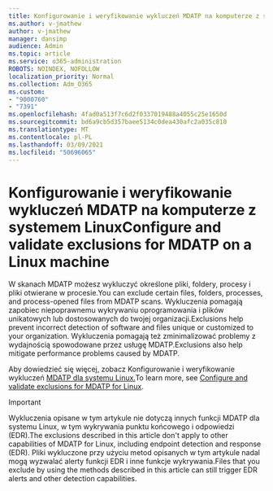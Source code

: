 ```yaml
---
title: Konfigurowanie i weryfikowanie wykluczeń MDATP na komputerze z systemem Linux
ms.author: v-jmathew
author: v-jmathew
manager: dansimp
audience: Admin
ms.topic: article
ms.service: o365-administration
ROBOTS: NOINDEX, NOFOLLOW
localization_priority: Normal
ms.collection: Adm_O365
ms.custom:
- "9000760"
- "7391"
ms.openlocfilehash: 4fad0a513f7c6d2f0337019488a4055c25e1650d
ms.sourcegitcommit: bd6a9cb5d357baee5134c0dea430afc2a035c810
ms.translationtype: MT
ms.contentlocale: pl-PL
ms.lasthandoff: 03/09/2021
ms.locfileid: "50696065"
---
```

# <a name="configure-and-validate-exclusions-for-mdatp-on-a-linux-machine"></a><span data-ttu-id="18794-102">Konfigurowanie i weryfikowanie wykluczeń MDATP na komputerze z systemem Linux</span><span class="sxs-lookup"><span data-stu-id="18794-102">Configure and validate exclusions for MDATP on a Linux machine</span></span>

<span data-ttu-id="18794-103">W skanach MDATP możesz wykluczyć określone pliki, foldery, procesy i pliki otwierane w procesie.</span><span class="sxs-lookup"><span data-stu-id="18794-103">You can exclude certain files, folders, processes, and process-opened files from MDATP scans.</span></span> <span data-ttu-id="18794-104">Wykluczenia pomagają zapobiec niepoprawnemu wykrywaniu oprogramowania i plików unikatowych lub dostosowanych do twojej organizacji.</span><span class="sxs-lookup"><span data-stu-id="18794-104">Exclusions help prevent incorrect detection of software and files unique or customized to your organization.</span></span> <span data-ttu-id="18794-105">Wykluczenia pomagają też zminimalizować problemy z wydajnością spowodowane przez usługę MDATP.</span><span class="sxs-lookup"><span data-stu-id="18794-105">Exclusions also help mitigate performance problems caused by MDATP.</span></span>

<span data-ttu-id="18794-106">Aby dowiedzieć się więcej, zobacz Konfigurowanie i weryfikowanie wykluczeń [MDATP dla systemu Linux.](https://go.microsoft.com/fwlink/?linkid=2144517)</span><span class="sxs-lookup"><span data-stu-id="18794-106">To learn more, see [Configure and validate exclusions for MDATP for Linux](https://go.microsoft.com/fwlink/?linkid=2144517).</span></span>

> [!IMPORTANT]
> <span data-ttu-id="18794-107">Wykluczenia opisane w tym artykule nie dotyczą innych funkcji MDATP dla systemu Linux, w tym wykrywania punktu końcowego i odpowiedzi (EDR).</span><span class="sxs-lookup"><span data-stu-id="18794-107">The exclusions described in this article don't apply to other capabilities of MDATP for Linux, including endpoint detection and response (EDR).</span></span> <span data-ttu-id="18794-108">Pliki wykluczone przy użyciu metod opisanych w tym artykule nadal mogą wyzwalać alerty funkcji EDR i inne funkcje wykrywania.</span><span class="sxs-lookup"><span data-stu-id="18794-108">Files that you exclude by using the methods described in this article can still trigger EDR alerts and other detection capabilities.</span></span>
